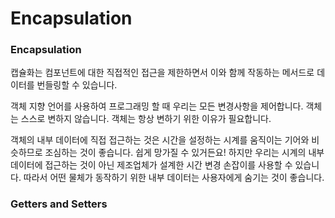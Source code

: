# Encapsulation

### Encapsulation

캡슐화는 컴포넌트에 대한 직접적인 접근을 제한하면서 이와 함께 작동하는 메서드로 데이터를 번들링할 수 있습니다.

객체 지향 언어를 사용하여 프로그래밍 할 때 우리는 모든 변경사항을 제어합니다. 객체는 스스로 변하지 않습니다. 객체는 항상 변하기 위한 이유가 필요합니다.&#x20;

객체의 내부 데이터에 직접 접근하는 것은 시간을 설정하는 시계를 움직이는 기어와 비슷하므로 조심하는 것이 좋습니다. 쉽게 망가질 수 있거든요! 하지만 우리는 시계의 내부 데이터에 접근하는 것이 아닌 제조업체가 설계한 시간 변경 손잡이를 사용할 수 있습니다. 따라서 어떤 물체가 동작하기 위한 내부 데이터는 사용자에게 숨기는 것이 좋습니다.



### Getters and Setters







